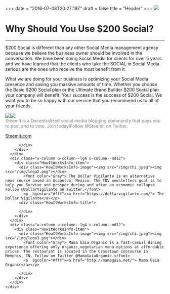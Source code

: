 +++
date = "2016-07-08T20:27:19Z"
draft = false
title = "Header"
+++
        <img src="img/barra.jpg"   >

# Why Should You Use $200 Social?

***

$200 Social is different than any other Social Media management agency because we believe the business owner should be involved in the conversation. We have been doing Social Media for clients for over 5 years and we have learned that the clients who take the SOCIAL in Social Media serious are the ones who receive the most benefit from it.


What we are doing for your business is optimizing your Social Media presence and saving you massive amounts of time. Whether you choose the Basic $200 Social plan or the Ultimate Brand Builder $200 Social plan your company will benefit. Your success is the success of $200 Social. We want you to be so happy with our service that you recommend us to all of your friends.

 
<div class="HowItWorks">
    <div class="u-row">
      <div class="u-column u-column--lg4 u-column--md16">
        <div class="HowItWorksInfo-item">
          <div class="HowItWorksInfo-image"><img src="/img/chi.jpeg"><img src="/img/logo1.png"></div>
            <font color="Gray">Steemit is a Decentralized social media blogging community that pays you to post and to vote. Join today!Follow @Steemit on Twitter. </font>
            <p  bgcolor="#C0C0C0"> <a href="https://steemit.com/"> Steemit.com</a> </p>
          <div class="HowItWorksInfo-title">

          </div>
        </div>
      </div>
      <div class="u-column u-column--lg4 u-column--md12">
        <div class="HowItWorksInfo-item">
          <div class="HowItWorksInfo-image"><img src="/img/chi.jpeg"><img src="/img/logo2.png"></div>
            <font color="Gray"> The Dollar Vigilante is an alternative news source based in Acapulco, Mexico. The TDV newsletters goal is to help you Survive and prosper during and after an economic collapse. Follow @DollarVigilante on Twitter.</font>
            <p  bgcolor="#fff"><a href="https://dollarvigilante.com/"> The Dollar Vigilante</a></p>
          <div class="HowItWorksInfo-title">

          </div>
        </div>
      </div>
      <div class="u-column u-column--lg4 u-column--md12">
        <div class="HowItWorksInfo-item">
          <div class="HowItWorksInfo-image"><img src="/img/chi.jpeg"><img src="/img/logo3.png"></div>
            <font color="Gray"> Mama Gaia Organic is a fast-casual dining experience offering only organic,vegetarian menu options at affordable prices. The restaurant is located in the Crosstown Concourse in Memphis, TN. Follow on Twitter @MamaGaiaOrganic.</font>
            <p  bgcolor="#fff"><a href="http://mamagaia.net/"> Mama Gaia Organic</a></p>

          </div>
        </div>
      </div>
    </div>
  </div>
</div>
